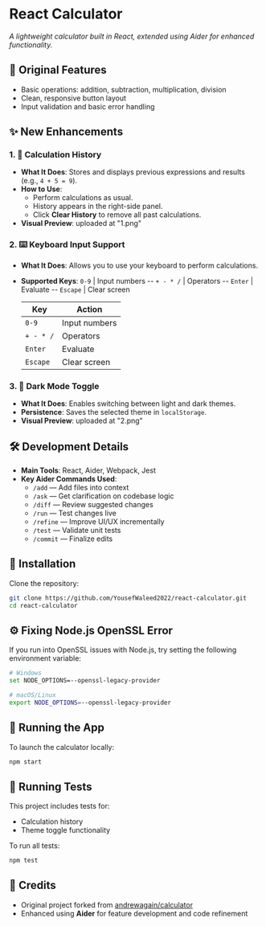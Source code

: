 # React Calculator  
*A lightweight calculator built in React, extended using Aider for enhanced functionality.*

## 🧮 Original Features

- Basic operations: addition, subtraction, multiplication, division  
- Clean, responsive button layout  
- Input validation and basic error handling  

## ✨ New Enhancements

### 1. 📜 Calculation History

- **What It Does**: Stores and displays previous expressions and results (e.g., `4 + 5 = 9`).  
- **How to Use**:
  - Perform calculations as usual.
  - History appears in the right-side panel.
  - Click **Clear History** to remove all past calculations.  
- **Visual Preview**:  uploaded at "1.png"
  
### 2. ⌨️ Keyboard Input Support

- **What It Does**: Allows you to use your keyboard to perform calculations.  
- **Supported Keys**:  `0-9`      | Input numbers -- `+ - * /`  | Operators -- `Enter`    | Evaluate -- `Escape`   | Clear screen

  | Key        | Action         |
  |------------|----------------|
  | `0-9`      | Input numbers  |
  | `+ - * /`  | Operators       |
  | `Enter`    | Evaluate        |
  | `Escape`   | Clear screen    |

### 3. 🌙 Dark Mode Toggle

- **What It Does**: Enables switching between light and dark themes.  
- **Persistence**: Saves the selected theme in `localStorage`.  
- **Visual Preview**:  uploaded at "2.png"

## 🛠️ Development Details

- **Main Tools**: React, Aider, Webpack, Jest  
- **Key Aider Commands Used**:
  - `/add` — Add files into context  
  - `/ask` — Get clarification on codebase logic  
  - `/diff` — Review suggested changes  
  - `/run` — Test changes live  
  - `/refine` — Improve UI/UX incrementally  
  - `/test` — Validate unit tests  
  - `/commit` — Finalize edits  

## 🧱 Installation

Clone the repository:

```bash
git clone https://github.com/YousefWaleed2022/react-calculator.git
cd react-calculator
```

## ⚙️ Fixing Node.js OpenSSL Error

If you run into OpenSSL issues with Node.js, try setting the following environment variable:

```bash
# Windows
set NODE_OPTIONS=--openssl-legacy-provider

# macOS/Linux
export NODE_OPTIONS=--openssl-legacy-provider
```

## 🚀 Running the App

To launch the calculator locally:

```bash
npm start
```

## 🧪 Running Tests

This project includes tests for:

- Calculation history  
- Theme toggle functionality  

To run all tests:

```bash
npm test
```

## 🙏 Credits

- Original project forked from [andrewagain/calculator](https://github.com/andrewagain/calculator)  
- Enhanced using **Aider** for feature development and code refinement  
